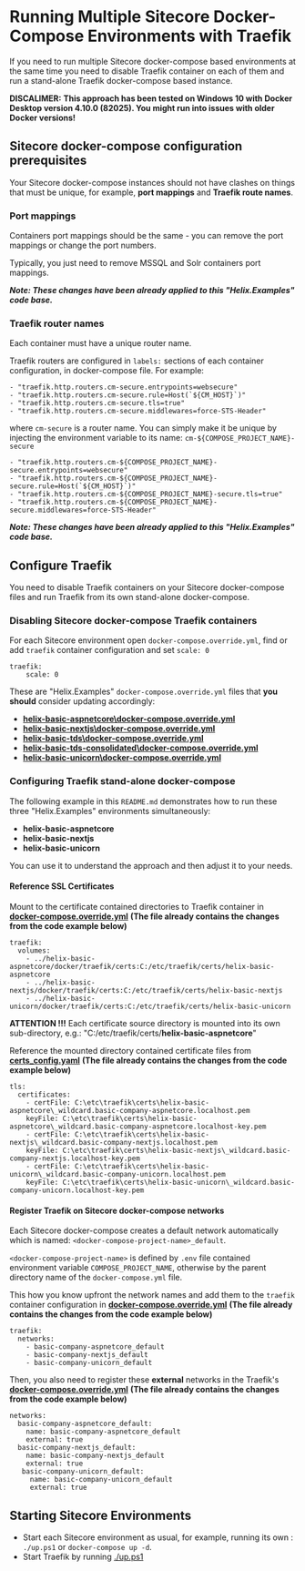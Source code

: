 # Running Multiple Sitecore Docker-Compose Environments with Traefik

If you need to run multiple Sitecore docker-compose based environments at the same time you need to disable Traefik container on each of them and run a stand-alone Traefik docker-compose based instance.

**DISCALIMER:** **This approach has been tested on Windows 10 with Docker Desktop version 4.10.0 (82025). You might run into issues with older Docker versions!**

## Sitecore docker-compose configuration prerequisites

Your Sitecore docker-compose instances should not have clashes on things that must be unique, for example, **port mappings** and **Traefik route names**.

### Port mappings

Containers port mappings should be the same - you can remove the port mappings or change the port numbers.

Typically, you just need to remove MSSQL and Solr containers port mappings.

***Note: These changes have been already applied to this "Helix.Examples" code base.***

### Traefik router names

Each container must have a unique router name.

Traefik routers are configured in `labels:` sections of each container configuration, in docker-compose file. For example:

    - "traefik.http.routers.cm-secure.entrypoints=websecure"
    - "traefik.http.routers.cm-secure.rule=Host(`${CM_HOST}`)"
    - "traefik.http.routers.cm-secure.tls=true"
    - "traefik.http.routers.cm-secure.middlewares=force-STS-Header"

 where `cm-secure` is a router name. You can simply make it be unique by injecting the environment variable to its name: `cm-${COMPOSE_PROJECT_NAME}-secure`

    - "traefik.http.routers.cm-${COMPOSE_PROJECT_NAME}-secure.entrypoints=websecure"
    - "traefik.http.routers.cm-${COMPOSE_PROJECT_NAME}-secure.rule=Host(`${CM_HOST}`)"
    - "traefik.http.routers.cm-${COMPOSE_PROJECT_NAME}-secure.tls=true"
    - "traefik.http.routers.cm-${COMPOSE_PROJECT_NAME}-secure.middlewares=force-STS-Header"

***Note: These changes have been already applied to this "Helix.Examples" code base.***

## Configure Traefik

You need to disable Traefik containers on your Sitecore docker-compose files and run Traefik from its own stand-alone docker-compose.

### Disabling Sitecore docker-compose Traefik containers

For each Sitecore environment open `docker-compose.override.yml`, find or add `traefik` container configuration and set `scale: 0`

    traefik:
        scale: 0

These are "Helix.Examples" `docker-compose.override.yml` files that **you should** consider updating accordingly:

- **[helix-basic-aspnetcore\docker-compose.override.yml](..\helix-basic-aspnetcore\docker-compose.override.yml)**
- **[helix-basic-nextjs\docker-compose.override.yml](..\helix-basic-nextjs\docker-compose.override.yml)**
- **[helix-basic-tds\docker-compose.override.yml](..\helix-basic-tds\docker-compose.override.yml)**
- **[helix-basic-tds-consolidated\docker-compose.override.yml](..\helix-basic-tds-consolidated\docker-compose.override.yml)**
- **[helix-basic-unicorn\docker-compose.override.yml](..\helix-basic-unicorn\docker-compose.override.yml)**

### Configuring Traefik stand-alone docker-compose

The following example in this `README.md` demonstrates how to run these three "Helix.Examples" environments simultaneously:

- **helix-basic-aspnetcore**
- **helix-basic-nextjs**
- **helix-basic-unicorn**

You can use it to understand the approach and then adjust it to your needs.

#### Reference SSL Certificates

Mount to the certificate contained directories to Traefik container in **[docker-compose.override.yml](.\docker-compose.override.yml)** **(The file already contains the changes from the code example below)**

    traefik:
      volumes:
        - ../helix-basic-aspnetcore/docker/traefik/certs:C:/etc/traefik/certs/helix-basic-aspnetcore
        - ../helix-basic-nextjs/docker/traefik/certs:C:/etc/traefik/certs/helix-basic-nextjs
        - ../helix-basic-unicorn/docker/traefik/certs:C:/etc/traefik/certs/helix-basic-unicorn

**ATTENTION !!!** Each certificate source directory is mounted into its own sub-directory, e.g.: "C:/etc/traefik/certs/**helix-basic-aspnetcore**"

Reference the mounted directory contained certificate files from **[certs_config.yaml](.\config\dynamic\certs_config.yaml)** **(The file already contains the changes from the code example below)**

    tls:
      certificates:
        - certFile: C:\etc\traefik\certs\helix-basic-aspnetcore\_wildcard.basic-company-aspnetcore.localhost.pem
        keyFile: C:\etc\traefik\certs\helix-basic-aspnetcore\_wildcard.basic-company-aspnetcore.localhost-key.pem
        - certFile: C:\etc\traefik\certs\helix-basic-nextjs\_wildcard.basic-company-nextjs.localhost.pem
        keyFile: C:\etc\traefik\certs\helix-basic-nextjs\_wildcard.basic-company-nextjs.localhost-key.pem
        - certFile: C:\etc\traefik\certs\helix-basic-unicorn\_wildcard.basic-company-unicorn.localhost.pem
        keyFile: C:\etc\traefik\certs\helix-basic-unicorn\_wildcard.basic-company-unicorn.localhost-key.pem   

#### Register Traefik on Sitecore docker-compose networks

Each Sitecore docker-compose creates a default network automatically which is named: `<docker-compose-project-name>_default`.

`<docker-compose-project-name>` is defined by `.env` file contained environment variable `COMPOSE_PROJECT_NAME`, otherwise by the parent directory name of the `docker-compose.yml` file.

This how you know upfront the network names and add them to the `traefik` container configuration in **[docker-compose.override.yml](.\docker-compose.override.yml)** **(The file already contains the changes from the code example below)**

    traefik:
      networks:
        - basic-company-aspnetcore_default
        - basic-company-nextjs_default
        - basic-company-unicorn_default

Then, you also need to register these **external** networks in the Traefik's **[docker-compose.override.yml](.\docker-compose.override.yml)** **(The file already contains the changes from the code example below)**

    networks:
      basic-company-aspnetcore_default:
        name: basic-company-aspnetcore_default
        external: true
      basic-company-nextjs_default:
        name: basic-company-nextjs_default
        external: true
       basic-company-unicorn_default:
         name: basic-company-unicorn_default
         external: true

## Starting Sitecore Environments

- Start each Sitecore environment as usual, for example, running its own : `./up.ps1` or `docker-compose up -d`.
- Start Traefik by running [./up.ps1](./up.ps1)
